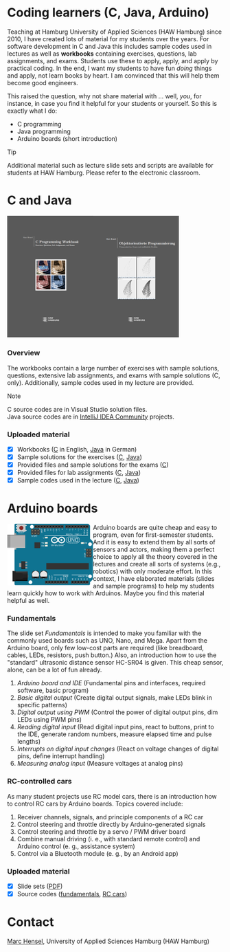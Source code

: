 # Coding learners (C, Java, Arduino)
Teaching at Hamburg University of Applied Sciences (HAW Hamburg) since 2010, I have created lots of material for my students over the years. For software development in C and Java this includes sample codes used in lectures as well as __workbooks__ containing exercises, questions, lab assignments, and exams. Students use these to apply, apply, and apply by practical coding. In the end, I want my students to have fun _doing_ things and apply, not learn books by heart. I am convinced that this will help them become good engineers.<p>

This raised the question, why not share material with ... well, _you_, for instance, in case you find it helpful for your students or yourself. So this is exactly what I do:

- C programming
- Java programming
- Arduino boards (short introduction)

> [!TIP]
> Additional material such as lecture slide sets and scripts are available for students at HAW Hamburg. Please refer to the electronic classroom.

# C and Java
<img src="./c/assets/images/WorkbookC.png" width="200" align=left>
<img src="./java/assets/images/WorkbookJava.png" width="200">

### Overview
The workbooks contain a large number of exercises with sample solutions, questions, extensive lab assignments, and exams with sample solutions (C, only). Additionally, sample codes used in my lecture are provided.

> [!NOTE]
> C source codes are in Visual Studio solution files.<br>
> Java source codes are in [IntelliJ IDEA Community](https://www.jetbrains.com/idea/) projects.

### Uploaded material
- [X] Workbooks ([C](c/docs/) in English, [Java](java/docs/) in German)
- [X] Sample solutions for the exercises ([C](c/src/workbook/exercises), [Java](java/src/workbook))
- [X] Provided files and sample solutions for the exams ([C](c/src/workbook/exams))
- [X] Provided files for lab assignments ([C](c/src/workbook/labs), [Java](java/src/labs))
- [X] Sample codes used in the lecture ([C](c/src/lecture), [Java](java/src/lecture))

# Arduino boards
<img src="./arduino/assets/images/ArduinoUno.png" width="200" align=left>

Arduino boards are quite cheap and easy to program, even for first-semester students. And it is easy to extend them by all sorts of sensors and actors, making them a perfect choice to apply all the theory covered in the lectures and create all sorts of systems (e.g., robotics) with only moderate effort. In this context, I have elaborated materials (slides and sample programs) to help my students learn quickly how to work with Arduinos. Maybe you find this material helpful as well.
<br clear=all>

### Fundamentals
The slide set _Fundamentals_ is intended to make you familiar with the commonly used boards such as UNO, Nano, and Mega. Apart from the Arduino board, only few low-cost parts are required (like breadboard, cables, LEDs, resistors, push button.) Also, an introduction how to use the "standard" ultrasonic distance sensor HC-SR04 is given. This cheap sensor, alone, can be a lot of fun already.

1. _Arduino board and IDE_ (Fundamental pins and interfaces, required software, basic program)
1. _Basic digital output_ (Create digital output signals, make LEDs blink in specific patterns)
1. _Digital output using PWM_ (Control the power of digital output pins, dim LEDs using PWM pins)
1. _Reading digital input_ (Read digital input pins, react to buttons, print to the IDE, generate random numbers, measure elapsed time and pulse lengths)
1. _Interrupts on digital input changes_ (React on voltage changes of digital pins, define interrupt handling)
1. _Measuring analog input_ (Measure voltages at analog pins)

### RC-controlled cars
As many student projects use RC model cars, there is an introduction how to control RC cars by Arduino boards. Topics covered include:

1. Receiver channels, signals, and principle components of a RC car
1. Control steering and throttle directly by Arduino-generated signals
1. Control steering and throttle by a servo / PWM driver board
1. Combine manual driving (i. e., with standard remote control) and Arduino control (e. g., assistance system)
1. Control via a Bluetooth module (e. g., by an Android app)

### Uploaded material
- [X] Slide sets ([PDF](arduino/docs/))
- [X] Source codes ([fundamentals](arduino/src/fundamentals), [RC cars](arduino/src/rc_cars))

# Contact
[Marc Hensel](http://www.haw-hamburg.de/marc-hensel), University of Applied Sciences Hamburg (HAW Hamburg)
